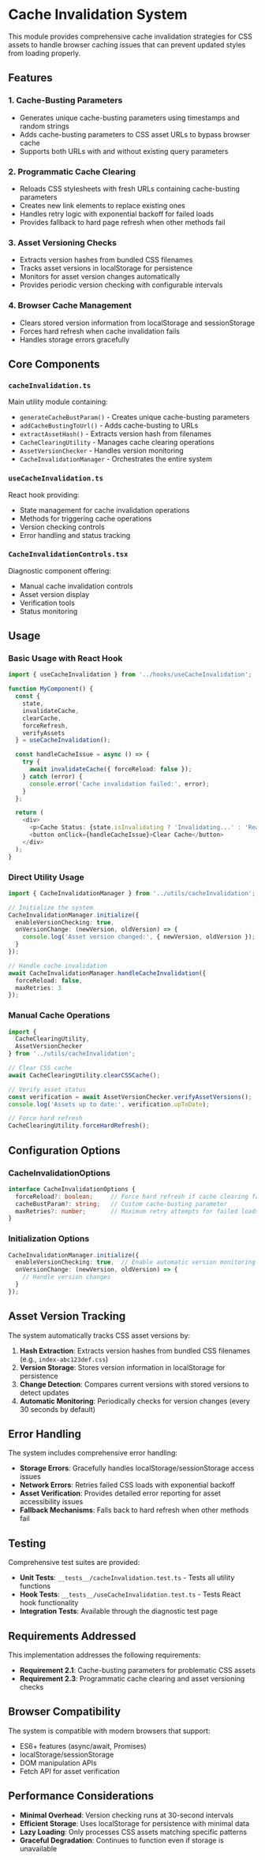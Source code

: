 # Cache Invalidation System

This module provides comprehensive cache invalidation strategies for CSS assets to handle browser caching issues that can prevent updated styles from loading properly.

## Features

### 1. Cache-Busting Parameters
- Generates unique cache-busting parameters using timestamps and random strings
- Adds cache-busting parameters to CSS asset URLs to bypass browser cache
- Supports both URLs with and without existing query parameters

### 2. Programmatic Cache Clearing
- Reloads CSS stylesheets with fresh URLs containing cache-busting parameters
- Creates new link elements to replace existing ones
- Handles retry logic with exponential backoff for failed loads
- Provides fallback to hard page refresh when other methods fail

### 3. Asset Versioning Checks
- Extracts version hashes from bundled CSS filenames
- Tracks asset versions in localStorage for persistence
- Monitors for asset version changes automatically
- Provides periodic version checking with configurable intervals

### 4. Browser Cache Management
- Clears stored version information from localStorage and sessionStorage
- Forces hard refresh when cache invalidation fails
- Handles storage errors gracefully

## Core Components

### `cacheInvalidation.ts`
Main utility module containing:
- `generateCacheBustParam()` - Creates unique cache-busting parameters
- `addCacheBustingToUrl()` - Adds cache-busting to URLs
- `extractAssetHash()` - Extracts version hash from filenames
- `CacheClearingUtility` - Manages cache clearing operations
- `AssetVersionChecker` - Handles version monitoring
- `CacheInvalidationManager` - Orchestrates the entire system

### `useCacheInvalidation.ts`
React hook providing:
- State management for cache invalidation operations
- Methods for triggering cache operations
- Version checking controls
- Error handling and status tracking

### `CacheInvalidationControls.tsx`
Diagnostic component offering:
- Manual cache invalidation controls
- Asset version display
- Verification tools
- Status monitoring

## Usage

### Basic Usage with React Hook

```typescript
import { useCacheInvalidation } from '../hooks/useCacheInvalidation';

function MyComponent() {
  const {
    state,
    invalidateCache,
    clearCache,
    forceRefresh,
    verifyAssets
  } = useCacheInvalidation();

  const handleCacheIssue = async () => {
    try {
      await invalidateCache({ forceReload: false });
    } catch (error) {
      console.error('Cache invalidation failed:', error);
    }
  };

  return (
    <div>
      <p>Cache Status: {state.isInvalidating ? 'Invalidating...' : 'Ready'}</p>
      <button onClick={handleCacheIssue}>Clear Cache</button>
    </div>
  );
}
```

### Direct Utility Usage

```typescript
import { CacheInvalidationManager } from '../utils/cacheInvalidation';

// Initialize the system
CacheInvalidationManager.initialize({
  enableVersionChecking: true,
  onVersionChange: (newVersion, oldVersion) => {
    console.log('Asset version changed:', { newVersion, oldVersion });
  }
});

// Handle cache invalidation
await CacheInvalidationManager.handleCacheInvalidation({
  forceReload: false,
  maxRetries: 3
});
```

### Manual Cache Operations

```typescript
import { 
  CacheClearingUtility, 
  AssetVersionChecker 
} from '../utils/cacheInvalidation';

// Clear CSS cache
await CacheClearingUtility.clearCSSCache();

// Verify asset status
const verification = await AssetVersionChecker.verifyAssetVersions();
console.log('Assets up to date:', verification.upToDate);

// Force hard refresh
CacheClearingUtility.forceHardRefresh();
```

## Configuration Options

### CacheInvalidationOptions
```typescript
interface CacheInvalidationOptions {
  forceReload?: boolean;     // Force hard refresh if cache clearing fails
  cacheBustParam?: string;   // Custom cache-busting parameter
  maxRetries?: number;       // Maximum retry attempts for failed loads
}
```

### Initialization Options
```typescript
CacheInvalidationManager.initialize({
  enableVersionChecking: true,  // Enable automatic version monitoring
  onVersionChange: (newVersion, oldVersion) => {
    // Handle version changes
  }
});
```

## Asset Version Tracking

The system automatically tracks CSS asset versions by:

1. **Hash Extraction**: Extracts version hashes from bundled CSS filenames (e.g., `index-abc123def.css`)
2. **Version Storage**: Stores version information in localStorage for persistence
3. **Change Detection**: Compares current versions with stored versions to detect updates
4. **Automatic Monitoring**: Periodically checks for version changes (every 30 seconds by default)

## Error Handling

The system includes comprehensive error handling:

- **Storage Errors**: Gracefully handles localStorage/sessionStorage access issues
- **Network Errors**: Retries failed CSS loads with exponential backoff
- **Asset Verification**: Provides detailed error reporting for asset accessibility issues
- **Fallback Mechanisms**: Falls back to hard refresh when other methods fail

## Testing

Comprehensive test suites are provided:

- **Unit Tests**: `__tests__/cacheInvalidation.test.ts` - Tests all utility functions
- **Hook Tests**: `__tests__/useCacheInvalidation.test.ts` - Tests React hook functionality
- **Integration Tests**: Available through the diagnostic test page

## Requirements Addressed

This implementation addresses the following requirements:

- **Requirement 2.1**: Cache-busting parameters for problematic CSS assets
- **Requirement 2.3**: Programmatic cache clearing and asset versioning checks

## Browser Compatibility

The system is compatible with modern browsers that support:
- ES6+ features (async/await, Promises)
- localStorage/sessionStorage
- DOM manipulation APIs
- Fetch API for asset verification

## Performance Considerations

- **Minimal Overhead**: Version checking runs at 30-second intervals
- **Efficient Storage**: Uses localStorage for persistence with minimal data
- **Lazy Loading**: Only processes CSS assets matching specific patterns
- **Graceful Degradation**: Continues to function even if storage is unavailable